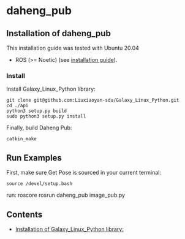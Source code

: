 # daheng_pub

## Installation of daheng_pub

This installation guide was tested with Ubuntu 20.04 
- ROS (>= Noetic) (see [installation guide](http://wiki.ros.org/ROS/Installation)).


### Install

Install Galaxy_Linux_Python library:

    git clone git@github.com:Liuxiaoyan-sdu/Galaxy_Linux_Python.git
    cd ./api
    python3 setup.py build
    sudo python3 setup.py install

Finally, build Daheng Pub:

    catkin_make



## Run Examples

First, make sure Get Pose is sourced in your current terminal:

    source /devel/setup.bash

run:
    roscore 
    rosrun daheng_pub image_pub.py


## Contents
- [Installation of Galaxy_Linux_Python library:](Galaxy_Linux_Python_2.0.2106.9041/README.md)
